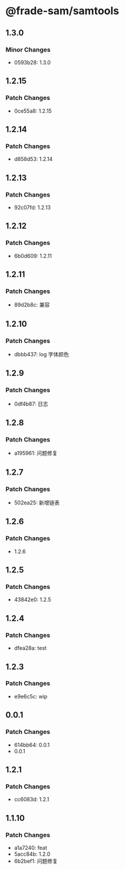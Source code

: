 # @frade-sam/samtools

## 1.3.0

### Minor Changes

- 0593b28: 1.3.0

## 1.2.15

### Patch Changes

- 0ce55a8: 1.2.15

## 1.2.14

### Patch Changes

- d858d53: 1.2.14

## 1.2.13

### Patch Changes

- 92c07fd: 1.2.13

## 1.2.12

### Patch Changes

- 6b0d609: 1.2.11

## 1.2.11

### Patch Changes

- 89d2b8c: 兼容

## 1.2.10

### Patch Changes

- dbbb437: log 字体颜色

## 1.2.9

### Patch Changes

- 0df4b87: 日志

## 1.2.8

### Patch Changes

- a195961: 问题修复

## 1.2.7

### Patch Changes

- 502ea25: 新增链表

## 1.2.6

### Patch Changes

- 1.2.6

## 1.2.5

### Patch Changes

- 43842e0: 1.2.5

## 1.2.4

### Patch Changes

- dfea28a: test

## 1.2.3

### Patch Changes

- e9e6c5c: wip

## 0.0.1

### Patch Changes

- 614bb64: 0.0.1
- 0.0.1

## 1.2.1

### Patch Changes

- cc6083d: 1.2.1

## 1.1.10

### Patch Changes

- a1a7240: feat
- 5acc84b: 1.2.0
- 6b2bef1: 问题修复
